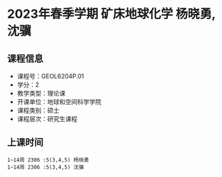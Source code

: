 # 2023年春季学期 矿床地球化学 杨晓勇, 沈骥






## 课程信息

- 课程号：GEOL6204P.01
- 学分：2
- 教学类型：理论课
- 开课单位：地球和空间科学学院
- 课程类别：硕士
- 课程层次：研究生课程

## 上课时间

```
1~14周 2306 :5(3,4,5) 杨晓勇
1~14周 2306 :5(3,4,5) 沈骥
```

